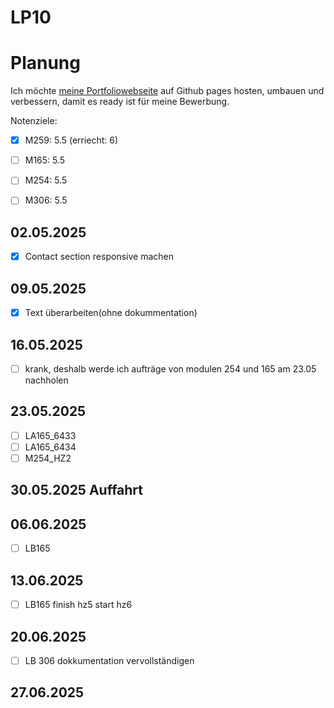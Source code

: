 # LP10


# Planung
Ich möchte [meine Portfoliowebseite](https://github.com/B1zy/PortfolioWebseiteReact) auf Github pages hosten, umbauen und verbessern, damit es ready ist für meine Bewerbung.

Notenziele:  
- [x] M259: 5.5 (erriecht: 6)
- [ ] M165: 5.5 
- [ ] M254: 5.5
- [ ] M306: 5.5


## 02.05.2025	
- [x] Contact section responsive machen
## 09.05.2025	
- [x] Text überarbeiten(ohne dokummentation)
## 16.05.2025	
- [ ] krank, deshalb werde ich aufträge von modulen 254 und 165 am 23.05 nachholen 

## 23.05.2025	
- [ ] LA165_6433
- [ ] LA165_6434
- [ ] M254_HZ2 
## 30.05.2025	Auffahrt

## 06.06.2025	
- [ ] LB165
## 13.06.2025	
- [ ] LB165 finish hz5 start hz6
## 20.06.2025	
- [ ] LB 306 dokkumentation vervollständigen
## 27.06.2025
